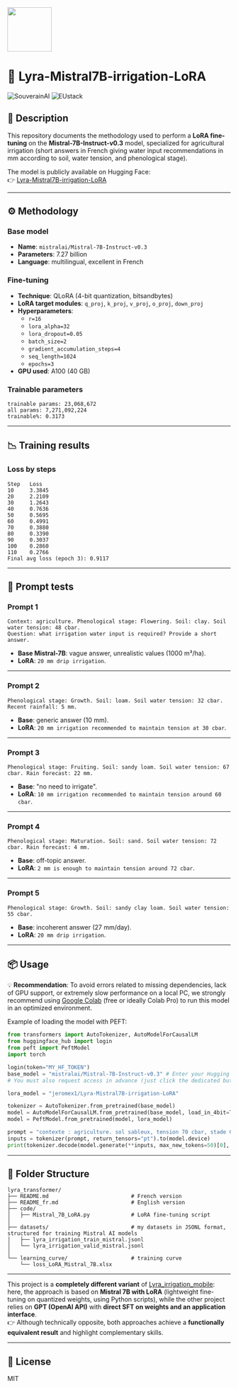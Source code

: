 <img src="https://upload.wikimedia.org/wikipedia/en/c/c3/Flag_of_France.svg" width="100px" height="auto" />

# 🌱 Lyra-Mistral7B-irrigation-LoRA

![SouverainAI](https://img.shields.io/badge/🇫🇷%20SouverainAI-oui-success)
![EUstack](https://img.shields.io/badge/🇪🇺%20EUstack-ready-blue)

## 📌 Description
This repository documents the methodology used to perform a **LoRA fine-tuning** on the **Mistral-7B-Instruct-v0.3** model, specialized for agricultural irrigation (short answers in French giving water input recommendations in mm according to soil, water tension, and phenological stage).

The model is publicly available on Hugging Face:  
👉 [Lyra-Mistral7B-irrigation-LoRA](https://huggingface.co/jeromex1/Lyra-Mistral7B-irrigation-LoRA)

---

## ⚙️ Methodology

### Base model
- **Name**: `mistralai/Mistral-7B-Instruct-v0.3`
- **Parameters**: 7.27 billion
- **Language**: multilingual, excellent in French

### Fine-tuning
- **Technique**: QLoRA (4-bit quantization, bitsandbytes)
- **LoRA target modules**: `q_proj`, `k_proj`, `v_proj`, `o_proj`, `down_proj`
- **Hyperparameters**:
  - `r=16`
  - `lora_alpha=32`
  - `lora_dropout=0.05`
  - `batch_size=2`
  - `gradient_accumulation_steps=4`
  - `seq_length=1024`
  - `epochs=3`
- **GPU used**: A100 (40 GB)

### Trainable parameters
```
trainable params: 23,068,672
all params: 7,271,092,224
trainable%: 0.3173
```

---

## 📉 Training results

### Loss by steps
```
Step   Loss
10     3.3845
20     2.2109
30     1.2643
40     0.7636
50     0.5695
60     0.4991
70     0.3880
80     0.3390
90     0.3037
100    0.2860
110    0.2766
Final avg loss (epoch 3): 0.9117
```

---

## 🔎 Prompt tests

### Prompt 1
```
Context: agriculture. Phenological stage: Flowering. Soil: clay. Soil water tension: 48 cbar.
Question: what irrigation water input is required? Provide a short answer.
```
- **Base Mistral-7B**: vague answer, unrealistic values (1000 m³/ha).  
- **LoRA**: `20 mm drip irrigation`.

---

### Prompt 2
```
Phenological stage: Growth. Soil: loam. Soil water tension: 32 cbar. Recent rainfall: 5 mm.
```
- **Base**: generic answer (10 mm).  
- **LoRA**: `20 mm irrigation recommended to maintain tension at 30 cbar`.

---

### Prompt 3
```
Phenological stage: Fruiting. Soil: sandy loam. Soil water tension: 67 cbar. Rain forecast: 22 mm.
```
- **Base**: "no need to irrigate".  
- **LoRA**: `10 mm irrigation recommended to maintain tension around 60 cbar`.

---

### Prompt 4
```
Phenological stage: Maturation. Soil: sand. Soil water tension: 72 cbar. Rain forecast: 4 mm.
```
- **Base**: off-topic answer.  
- **LoRA**: `2 mm is enough to maintain tension around 72 cbar`.

---

### Prompt 5
```
Phenological stage: Growth. Soil: sandy clay loam. Soil water tension: 55 cbar.
```
- **Base**: incoherent answer (27 mm/day).  
- **LoRA**: `20 mm drip irrigation`.

---

## 📦 Usage

💡 **Recommendation**: To avoid errors related to missing dependencies, lack of GPU support, or extremely slow performance on a local PC, we strongly recommend using [Google Colab](https://colab.research.google.com/) (free or ideally Colab Pro) to run this model in an optimized environment.


Example of loading the model with PEFT:
```python
from transformers import AutoTokenizer, AutoModelForCausalLM
from huggingface_hub import login
from peft import PeftModel
import torch

login(token="MY_HF_TOKEN")
base_model = "mistralai/Mistral-7B-Instruct-v0.3" # Enter your Hugging Face token here (equivalent to a free API key, obtained from your Hugging Face account)
# You must also request access in advance (just click the dedicated button) on the model page: https://huggingface.co/jeromex1/Lyra-Mistral7B-irrigation-LoRA

lora_model = "jeromex1/Lyra-Mistral7B-irrigation-LoRA"

tokenizer = AutoTokenizer.from_pretrained(base_model)
model = AutoModelForCausalLM.from_pretrained(base_model, load_in_4bit=True, device_map="auto")
model = PeftModel.from_pretrained(model, lora_model)

prompt = "contexte : agriculture. sol sableux, tension 70 cbar, stade Croissance, quel apport d'eau ?"
inputs = tokenizer(prompt, return_tensors="pt").to(model.device)
print(tokenizer.decode(model.generate(**inputs, max_new_tokens=50)[0], skip_special_tokens=True))
```
---

## 💾 Folder Structure

```
lyra_transformer/
├── README.md                          # French version
├── README_fr.md                       # English version
├── code/                              
│   ├── Mistral_7B_LoRA.py             # LoRA fine-tuning script 
│
├── datasets/                          # my datasets in JSONL format, structured for training Mistral AI models
│   ├── lyra_irrigation_train_mistral.jsonl
│   └── lyra_irrigation_valid_mistral.jsonl
│
└── learning_curve/                    # training curve
    └── loss_LoRA_Mistral_7B.xlsx

```
---

This project is a **completely different variant** of [Lyra_irrigation_mobile](https://github.com/Jerome-openclassroom/Lyra_irrigation_mobile): here, the approach is based on **Mistral 7B with LoRA** (lightweight fine-tuning on quantized weights, using Python scripts), while the other project relies on **GPT (OpenAI API)** with **direct SFT on weights and an application interface**.  
👉 Although technically opposite, both approaches achieve a **functionally equivalent result** and highlight complementary skills.

---

## 📜 License
MIT
